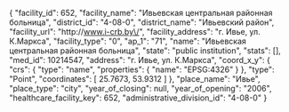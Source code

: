 {
    "facility_id": 652,
    "facility_name": "Ивьевская центральная районная больница",
    "district_id": "4-08-0",
    "district_name": "Ивьевский район",
    "facility_url": "http:\/\/www.i-crb.by\/",
    "facility_address": "г. Ивье, ул. К.Маркса",
    "facility_type": "0",
    "ap_1": "71",
    "name": "Ивьевская центральная районная больница",
    "state": "public institution",
    "stats": [],
    "med_id": 10214547,
    "address": "г. Ивье, ул. К.Маркса",
    "coord_x_y": {
        "crs": {
            "type": "name",
            "properties": {
                "name": "EPSG:4326"
            }
        },
        "type": "Point",
        "coordinates": [
            25.7673,
            53.9312
        ]
    },
    "place_name": "Ивье",
    "place_type": "city",
    "year_of_closing": null,
    "year_of_opening": "2006",
    "healthcare_facility_key": 652,
    "administrative_division_id": "4-08-0"
}